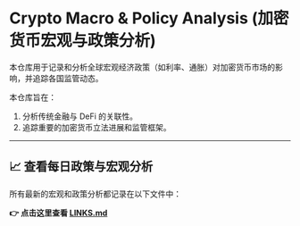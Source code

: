 # Crypto Macro & Policy Analysis (加密货币宏观与政策分析)

本仓库用于记录和分析全球宏观经济政策（如利率、通胀）对加密货币市场的影响，并追踪各国监管动态。

本仓库旨在：
1.  分析传统金融与 DeFi 的关联性。
2.  追踪重要的加密货币立法进展和监管框架。

---

## 📈 查看每日政策与宏观分析

所有最新的宏观和政策分析都记录在以下文件中：

**👉 点击这里查看 [LINKS.md](./LINKS.md)**
